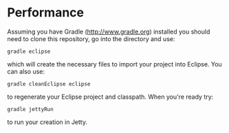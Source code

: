 # Performance

Assuming you have Gradle (http://www.gradle.org) installed you should need to clone this repository, go into the directory and use: 

    gradle eclipse

which will create the necessary files to import your project into Eclipse. You can also use:

    gradle cleanEclipse eclipse

to regenerate your Eclipse project and classpath. When you're ready try:

    gradle jettyRun

to run your creation in Jetty.
